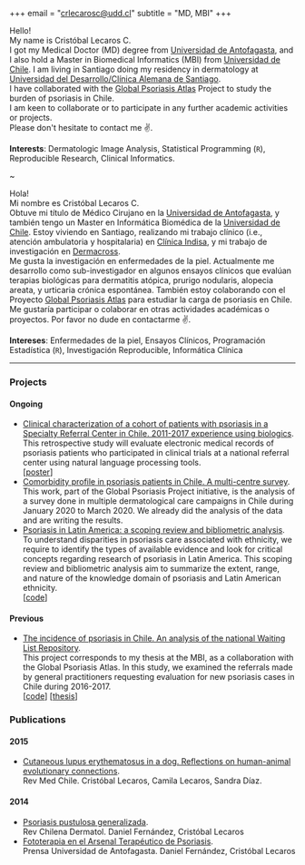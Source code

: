 +++
email = "crlecarosc@udd.cl"
subtitle = "MD, MBI"
+++

Hello!       
My name is Cristóbal Lecaros C.  
I got my Medical Doctor (MD) degree from [Universidad de Antofagasta](http://www.uantof.cl/), and I also hold a Master in Biomedical Informatics (MBI) from [Universidad de Chile](https://cimt.uchile.cl/). I am living in Santiago doing my residency in dermatology at [Universidad del Desarrollo/Clínica Alemana de Santiago](https://www.udd.cl/).  
I have collaborated with the [Global Psoriasis Atlas](https://globalpsoriasisatlas.org/) Project to study the burden of psoriasis in Chile.  
I am keen to collaborate or to participate in any further academic activities or projects.  
 Please don't hesitate to contact me ✌️.

**Interests**: Dermatologic Image Analysis, Statistical Programming (`R`), Reproducible Research, Clinical Informatics.    


~

Hola!  
Mi nombre es Cristóbal Lecaros C.  
Obtuve mi título de Médico Cirujano en la [Universidad de Antofagasta](http://www.uantof.cl/), y también tengo un Master en Informática Biomédica de la [Universidad de Chile](https://cimt.uchile.cl/). Estoy viviendo en Santiago, realizando mi trabajo clínico (i.e., atención ambulatoria y hospitalaria) en [Clínica Indisa](https://www.indisa.cl/), y mi trabajo de investigación en [Dermacross](https://www.dermacross.cl/).  
Me gusta la investigación en enfermedades de la piel. Actualmente me desarrollo como sub-investigador en algunos ensayos clínicos que evalúan terapias biológicas para dermatitis atópica, prurigo nodularis, alopecia areata, y urticaria crónica espontánea. También estoy colaborando con el Proyecto [Global Psoriasis Atlas](https://globalpsoriasisatlas.org/) para estudiar la carga de psoriasis en Chile.  
Me gustaría participar o colaborar en otras actividades académicas o proyectos. Por favor no dude en contactarme ✌️.

**Intereses**: Enfermedades de la piel, Ensayos Clínicos, Programación Estadística (`R`), Investigación Reproducible, Informática Clínica  

---

### Projects
#### Ongoing
- [Clinical characterization of a cohort of patients with psoriasis in a Specialty Referral Center in Chile. 2011-2017 experience using biologics](). This retrospective study will evaluate electronic medical records of psoriasis patients who participated in clinical trials at a national referral center using natural language processing tools.  
[[poster](https://github.com/clecarosc/Apuntes_MIM_2018/blob/master/poster2.pdf)]
- [Comorbidity profile in psoriasis patients in Chile. A multi-centre survey](https://www.psoriasiscouncil.org/blog/2020-Think-Tank.htm). This work, part of the Global Psoriasis Project initiative, is the analysis of a survey done in multiple dermatological care campaigns in Chile during January 2020 to March 2020. We already did the analysis of the data and are writing the results.
- [Psoriasis in Latin America: a scoping review and bibliometric analysis](https://doi.org/10.17605/OSF.IO/UMZS8). To understand disparities in psoriasis care associated with ethnicity, we require to identify the types of available evidence and look for critical concepts regarding research of psoriasis in Latin America. This scoping review and bibliometric analysis aim to summarize the extent, range, and nature of the knowledge domain of psoriasis and Latin American ethnicity.  
[[code](https://github.com/clecarosc/psor-bibliometrics)]


#### Previous
- [The incidence of psoriasis in Chile. An analysis of the national Waiting List Repository](https://globalpsoriasisatlas.org/).  
  This project corresponds to my thesis at the MBI, as a collaboration with the Global Psoriasis Atlas. In this study, we examined the referrals made by general practitioners requesting evaluation for new psoriasis cases in Chile during 2016-2017.\
  [[code](https://github.com/clecarosc/psoriasis-incidence)]
  [[thesis](https://cimt.uchile.cl/wp-content/uploads/2020/09/ClecarosTesis.pdf)]


### Publications
#### 2015
- [Cutaneous lupus erythematosus in a dog. Reflections on human-animal evolutionary connections](http://dx.doi.org/10.4067/S0034-98872015000300020).  
Rev Med Chile. Cristóbal Lecaros, Camila Lecaros, Sandra Díaz.

#### 2014
- [Psoriasis pustulosa generalizada](http://www.sochiderm.org/web/admin/revistas/1-2014/files/assets/downloads/page0035.pdf).  
Rev Chilena Dermatol. Daniel Fernández, Cristóbal Lecaros
- [Fototerapia en el Arsenal Terapéutico de Psoriasis]().  
Prensa Universidad de Antofagasta. Daniel Fernández, Cristóbal Lecaros